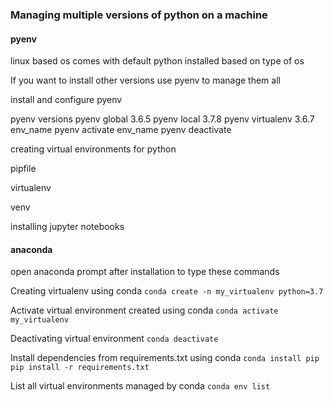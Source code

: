 ### Managing multiple versions of python on a machine

#### pyenv

linux based os comes with default python installed based on type of os

If you want to install other versions use pyenv to manage them all

install and configure pyenv

pyenv versions
pyenv global 3.6.5
pyenv local 3.7.8
pyenv virtualenv 3.6.7 env_name
pyenv activate env_name
pyenv deactivate


creating virtual environments for python

pipfile

virtualenv

venv


installing jupyter notebooks


#### anaconda
open anaconda prompt after installation to type these commands

Creating virtualenv using conda
```conda create -n my_virtualenv python=3.7```

Activate virtual environment created using conda
```conda activate my_virtualenv```

Deactivating virtual environment
```conda deactivate```

Install dependencies from requirements.txt using conda
```conda install pip```
```pip install -r requirements.txt```

List all virtual environments managed by conda
```conda env list```



